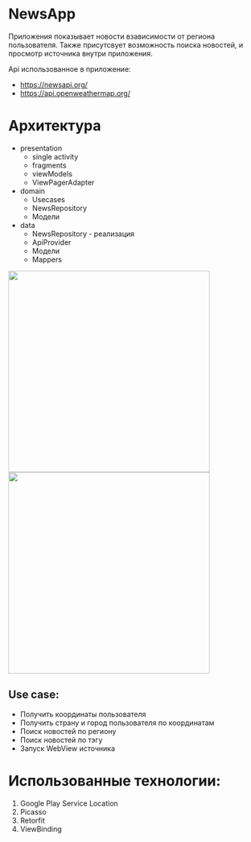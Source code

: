 # NewsApp
Приложения показывает новости взависимости от региона пользователя. Также присутсвует возможность поиска новостей, и просмотр источника внутри приложения.

Api использованное в приложение:
* https://newsapi.org/
* https://api.openweathermap.org/

Архитектура
=====================

* presentation
  * single activity
  * fragments
  * viewModels
  * ViewPagerAdapter
* domain
  * Usecases
  * NewsRepository
  * Модели
* data
  * NewsRepository - реализация
  * ApiProvider
  * Модели
  * Mappers
  
<img src="https://user-images.githubusercontent.com/105432796/180985245-49a9210b-3e7c-46c4-a3a0-590bbcca9c81.jpg" width="400" />   <img src="https://user-images.githubusercontent.com/105432796/180985250-3c413324-680f-4faa-9a80-6f2df7b7369f.jpg" width="400" />

Use case:
-----------------------------------

* Получить координаты пользователя
* Получить страну и город пользователя по координатам
* Поиск новостей по региону
* Поиск новостей по тэгу
* Запуск WebView источника

Использованные технологии:
=====================
1. Google Play Service Location
2. Picasso
3. Retorfit
4. ViewBinding
